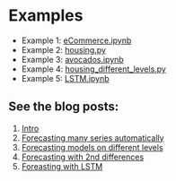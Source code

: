 # Examples

- Example 1: [eCommerce.ipynb](eCommerce.ipynb)
- Example 2: [housing.py](housing.py)
- Example 3: [avocados.ipynb](avocados.ipynb)
- Example 4: [housing_different_levels.py](housing_different_levels.py)
- Example 5: [LSTM.ipynb](LSTM.ipynb)

## See the blog posts:
1. [Intro](https://towardsdatascience.com/introducing-scalecast-a-forecasting-library-pt-1-33b556d9b019)
2. [Forecasting many series automatically](https://towardsdatascience.com/may-the-forecasts-be-with-you-introducing-scalecast-pt-2-692f3f7f0be5)
3. [Forecasting models on different levels](https://towardsdatascience.com/forecast-on-3-levels-introducing-scalecast-pt-3-eb725e0be6c9)
4. [Forecasting with 2nd differences](https://medium.com/codex/forecasting-home-prices-in-your-zip-code-ab9be2c33d0e)
5. [Foreasting with LSTM](https://towardsdatascience.com/exploring-the-lstm-neural-network-model-for-time-series-8b7685aa8cf)